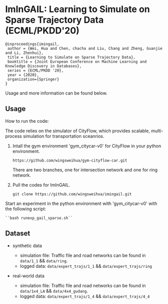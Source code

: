 # ImInGAIL: Learning to Simulate on Sparse Trajectory Data (ECML/PKDD'20)



```
@inproceedings{imingail,
 author = {Wei, Hua and Chen, chacha and Liu, Chang and Zheng, Guanjie and Li, Zhenhui},
 title = {Learning to Simulate on Sparse Trajectory Data},
 booktitle = {Joint European Conference on Machine Learning and Knowledge Discovery in Databases},
 series = {ECML/PKDD '20},
 year = {2020},
 organization={Springer}
} 
```

Usage and more information can be found below.

## Usage

How to run the code:

The code relies on the simulator of CityFlow, which provides scalable, multi-process simulation for transportation sceanrios.

1. Intall the gym environment 'gym_citycar-v0' for CityFlow in your python environment.

    ``https://github.com/wingsweihua/gym-cityflow-car.git``

    There are two branches, one for intersection network and one for ring network.
 
2. Pull the codes for ImInGAIL.

    ``git clone https://github.com/wingsweihua/imingail.git``
    
Start an experiment in the python environment with 'gym_citycar-v0' with the following script:

    ``bash runexp_gail_sparse.sh``
    


## Dataset
* synthetic data

  - simulation file: Traffic file and road networks can be found in ``data/1_1`` && ``data/ring``.
  - logged data: ``data/expert_trajs/1_1`` && ``data/expert_trajs/ring``

* real-world data

  - simulation file: Traffic file and road networks can be found in ``data/1x4_LA`` && ``data/4x4_gudang``.
  - logged data: ``data/expert_trajs/1_4`` && ``data/expert_trajs/4_4``
